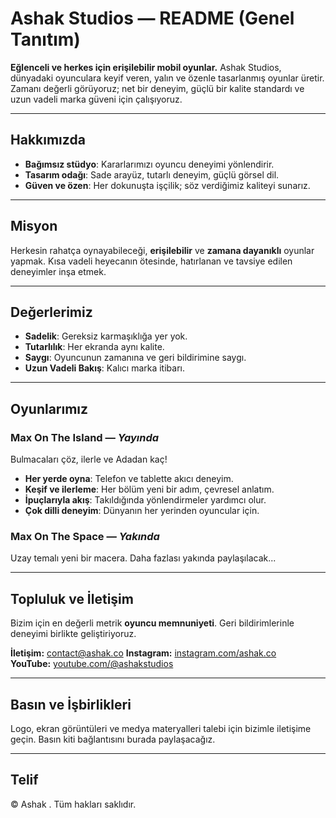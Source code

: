 # Ashak Studios — README (Genel Tanıtım)

**Eğlenceli ve herkes için erişilebilir mobil oyunlar.**
Ashak Studios, dünyadaki oyunculara keyif veren, yalın ve özenle tasarlanmış oyunlar üretir. Zamanı değerli görüyoruz; net bir deneyim, güçlü bir kalite standardı ve uzun vadeli marka güveni için çalışıyoruz.

---

## Hakkımızda

- **Bağımsız stüdyo**: Kararlarımızı oyuncu deneyimi yönlendirir.
- **Tasarım odağı**: Sade arayüz, tutarlı deneyim, güçlü görsel dil.
- **Güven ve özen**: Her dokunuşta işçilik; söz verdiğimiz kaliteyi sunarız.

---

## Misyon

Herkesin rahatça oynayabileceği, **erişilebilir** ve **zamana dayanıklı** oyunlar yapmak. Kısa vadeli heyecanın ötesinde, hatırlanan ve tavsiye edilen deneyimler inşa etmek.

---

## Değerlerimiz

- **Sadelik**: Gereksiz karmaşıklığa yer yok.
- **Tutarlılık**: Her ekranda aynı kalite.
- **Saygı**: Oyuncunun zamanına ve geri bildirimine saygı.
- **Uzun Vadeli Bakış**: Kalıcı marka itibarı.

---

## Oyunlarımız

### Max On The Island — _Yayında_

Bulmacaları çöz, ilerle ve Adadan kaç!

- **Her yerde oyna**: Telefon ve tablette akıcı deneyim.
- **Keşif ve ilerleme**: Her bölüm yeni bir adım, çevresel anlatım.
- **İpuçlarıyla akış**: Takıldığında yönlendirmeler yardımcı olur.
- **Çok dilli deneyim**: Dünyanın her yerinden oyuncular için.

### Max On The Space — _Yakında_

Uzay temalı yeni bir macera. Daha fazlası yakında paylaşılacak...

---

## Topluluk ve İletişim

Bizim için en değerli metrik **oyuncu memnuniyeti**. Geri bildirimlerinle deneyimi birlikte geliştiriyoruz.

**İletişim:** [contact@ashak.co](mailto:contact@ashak.co)
**Instagram:** [instagram.com/ashak.co](https://instagram.com/ashak.co)  
**YouTube:** [youtube.com/@ashakstudios](https://youtube.com/@ashakstudios)

---

## Basın ve İşbirlikleri

Logo, ekran görüntüleri ve medya materyalleri talebi için bizimle iletişime geçin. Basın kiti bağlantısını burada paylaşacağız.

---

## Telif

© Ashak . Tüm hakları saklıdır.
